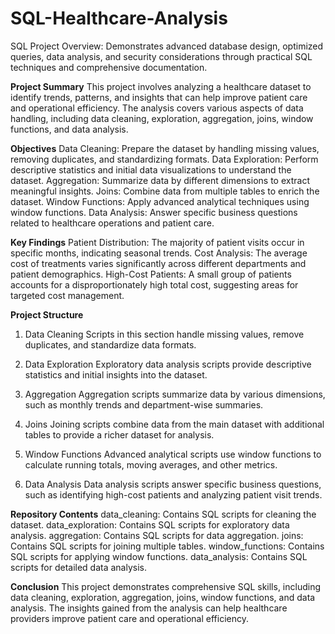 # SQL-Healthcare-Analysis
SQL Project Overview: Demonstrates advanced database design, optimized queries, data analysis, and security considerations through practical SQL techniques and comprehensive documentation.

**Project Summary**
This project involves analyzing a healthcare dataset to identify trends, patterns, and insights that can help improve patient care and operational efficiency. 
The analysis covers various aspects of data handling, including data cleaning, exploration, aggregation, joins, window functions, and data analysis.

**Objectives**
Data Cleaning: Prepare the dataset by handling missing values, removing duplicates, and standardizing formats.
Data Exploration: Perform descriptive statistics and initial data visualizations to understand the dataset.
Aggregation: Summarize data by different dimensions to extract meaningful insights.
Joins: Combine data from multiple tables to enrich the dataset.
Window Functions: Apply advanced analytical techniques using window functions.
Data Analysis: Answer specific business questions related to healthcare operations and patient care.

**Key Findings**
Patient Distribution: The majority of patient visits occur in specific months, indicating seasonal trends.
Cost Analysis: The average cost of treatments varies significantly across different departments and patient demographics.
High-Cost Patients: A small group of patients accounts for a disproportionately high total cost, suggesting areas for targeted cost management.

**Project Structure**
1. Data Cleaning
Scripts in this section handle missing values, remove duplicates, and standardize data formats.

2. Data Exploration
Exploratory data analysis scripts provide descriptive statistics and initial insights into the dataset.

3. Aggregation
Aggregation scripts summarize data by various dimensions, such as monthly trends and department-wise summaries.

4. Joins
Joining scripts combine data from the main dataset with additional tables to provide a richer dataset for analysis.

5. Window Functions
Advanced analytical scripts use window functions to calculate running totals, moving averages, and other metrics.

6. Data Analysis
Data analysis scripts answer specific business questions, such as identifying high-cost patients and analyzing patient visit trends.

**Repository Contents**
data_cleaning: Contains SQL scripts for cleaning the dataset.
data_exploration: Contains SQL scripts for exploratory data analysis.
aggregation: Contains SQL scripts for data aggregation.
joins: Contains SQL scripts for joining multiple tables.
window_functions: Contains SQL scripts for applying window functions.
data_analysis: Contains SQL scripts for detailed data analysis.

**Conclusion**
This project demonstrates comprehensive SQL skills, including data cleaning, exploration, aggregation, joins, window functions, and data analysis. 
The insights gained from the analysis can help healthcare providers improve patient care and operational efficiency.
